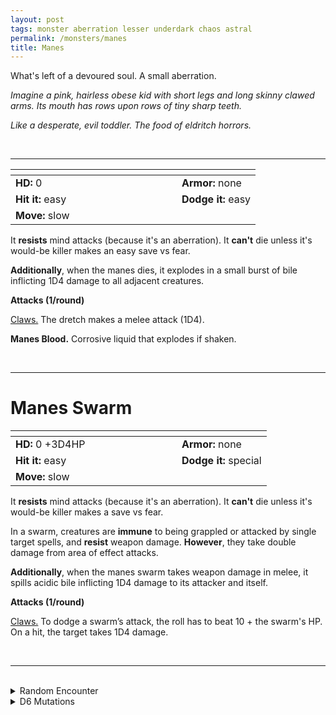 ```yaml
---
layout: post
tags: monster aberration lesser underdark chaos astral
permalink: /monsters/manes
title: Manes
---
```


What's left of a devoured soul. A small aberration.

_Imagine a pink, hairless obese kid with short legs and long skinny clawed arms. Its mouth has rows upon rows of tiny sharp teeth._

_Like a desperate, evil toddler. The food of eldritch horrors._

<br>

---

|  <span style="display: inline-block; width:250px"></span>  |  |
| -------- | --------|
| **HD:** 0 | **Armor:** none  |
| **Hit it:** easy    | **Dodge it:** easy  |
| **Move:** slow     |   | 

It **resists** mind attacks (because it's an aberration).
It **can't** die unless it's would-be killer makes an easy save vs fear.

**Additionally**, when the manes dies, it explodes in a small burst of bile inflicting 1D4 damage to all adjacent creatures.

**Attacks (1/round)**

<ins>Claws.</ins> The dretch makes a melee attack (1D4).

<span class="alchemy">**Manes Blood.** Corrosive liquid that explodes if shaken. </span>

<br>

---

# Manes Swarm

|  <span style="display: inline-block; width:250px"></span>  |  |
| -------- | --------|
| **HD:** 0 +3D4HP | **Armor:** none  |
| **Hit it:** easy    | **Dodge it:** special  |
| **Move:** slow     |   | 

It **resists** mind attacks (because it's an aberration).
It **can't** die unless it's would-be killer makes a save vs fear.

In a swarm, creatures are **immune** to being grappled or attacked by single target spells, and **resist** weapon damage. **However**, they take double damage from area of effect attacks.

**Additionally**, when the manes swarm takes weapon damage in melee, it spills acidic bile inflicting 1D4 damage to its attacker and itself.

**Attacks (1/round)**

<ins>Claws.</ins> To dodge a swarm’s attack, the roll has to beat 10 + the swarm's HP. On a hit, the target takes 1D4 damage.
<br>

<br>

---

<br>

<details markdown="1">
<summary>Random Encounter</summary>

1. **Monster:** 1D4 Manes Swarms.
1. **Lair:** A ritualy sacrificed body whose open chest breaches to the abyss. <br>    &nbsp; OR <br>    **Omen:** A cacophony of screams and scratching noises.
1. **Spoor:** A ransacked room defiled by tiny hands.
1. **Tracks:** A nearby cacophony of screams.
1. **Trace:** Poorly drawn abyssal symbols.
1. **Trace:** A body gnawed to death.
</details>

<details markdown="1">
<summary>D6 Mutations</summary>

Your studies of the aberration have changed you in horrible, you seem to be starting to melt, and ...

1. ... you explode in a ball of acid if hit by a critical hit.
1. ... your blood becomes acidic. 
1. ... you shrink by one size.
1. ... every time you are hit below 0 HP, 1D6 hostile manes burst out of you.
1. ... 1D4 manes swarms burst out of you to drag you to the abyss.
1. roll again. You know the [spell word](https://saltygoo.github.io/class/magic-user#spell-words) *Pathetic* and gain one Spell Die.
</details>
